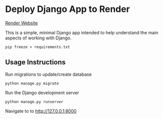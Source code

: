 # Deploy Django App to Render

[Render Website](https://render.com/)

This is a simple, minimal Django app intended to help understand the main aspects of working with Django.

```
pip freeze > requirements.txt
```

## Usage Instructions

Run migrations to update/create database

```
python manage.py migrate
```

Run the Django development server

```
python manage.py runserver
```

Navigate to to http://127.0.0.1:8000
